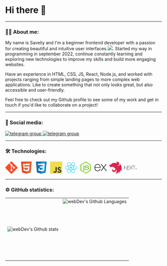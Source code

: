 # Hi there :wave:

---

### :man_technologist: About me:

My name is Saveliy and I'm a beginner frontend developer with a passion for creating beautiful and intuitive user interfaces.<img src="https://media.giphy.com/media/WUlplcMpOCEmTGBtBW/giphy.gif" width="30px">. Started my way in programming in september 2022, continue constantly learning and exploring new technologies to improve my skills and build more engaging websites.

Have an experience in HTML, CSS, JS, React, Node.js, and worked with projects ranging from simple landing pages to more complex web applications. Like to create something that not only looks great, but also accessible and user-friendly.

Feel free to check out my Github profile to see some of my work and get in touch if you'd like to collaborate on a project!

---

### 🤝 Social media:

  <div id="badges">
    <a href="http://t.me/saveliy_d13" target="_blank">
      <img src="https://cdn-icons-png.flaticon.com/512/2111/2111646.png" width="40" height="40" alt="telegram group" />
    </a>
    <a href="http://instagram.com/saveliy.d_13" target="_blank">
      <img src="https://cdn-icons-png.flaticon.com/512/3955/3955024.png" width="40" height="40" alt="telegram group" />
    </a>
    
  </div>

---

### 🛠 Technologies:

<div>
  <img src="https://github.com/devicons/devicon/blob/master/icons/git/git-original.svg" title="git" alt="git" width="40" height="40"/>&nbsp
  <img src="https://github.com/devicons/devicon/blob/master/icons/html5/html5-original.svg" title="html5" alt="html5" width="40" height="40"/>&nbsp
  <img src="https://github.com/devicons/devicon/blob/master/icons/css3/css3-original.svg" title="css" alt="css" width="40" height="40"/>&nbsp
  <img src="https://github.com/devicons/devicon/blob/master/icons/javascript/javascript-original.svg" title="javascript" alt="javascript" width="40" height="40"/>&nbsp
  <img src="https://github.com/devicons/devicon/blob/master/icons/react/react-original.svg" title="reactjs" alt="reactjs" width="40" height="40"/>&nbsp
  <img src="https://github.com/devicons/devicon/blob/master/icons/nodejs/nodejs-original.svg" title="nodejs" alt="nodejs" width="40" height="40"/>&nbsp
  <img src="https://github.com/devicons/devicon/blob/master/icons/express/express-original.svg" title="express" alt="express" width="40" height="40"/>&nbsp
  <img src="https://github.com/devicons/devicon/blob/master/icons/nestjs/nestjs-plain.svg" title="express" alt="express" width="40" height="40"/>&nbsp
  <img src="https://github.com/devicons/devicon/blob/master/icons/nextjs/nextjs-original-wordmark.svg" title="express" alt="express" width="40" height="40"/>&nbsp
</div>

---

### ⚙️ GitHub statistics:

<table>
  <tr>
    <td>
      <img align="left" src="http://github-readme-streak-stats.herokuapp.com?user=Saveliy113&theme=dark&background=000000" alt="webDev's Github stats" />
    </td>
    <td>
      <img height="195px" align="right" alt="webDev's Github Languages" src="https://github-readme-stats-sigma-five.vercel.app/api/top-langs/?username=Saveliy113&layout=compact&theme=vision-friendly-dark" />
    </td>
  </tr>
</table>
